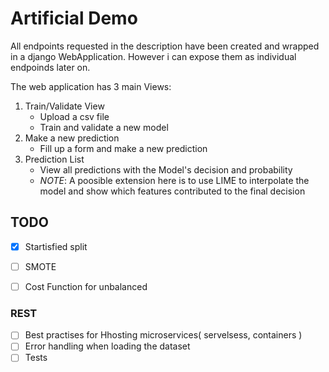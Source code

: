 # Artificial Demo

All endpoints requested in the description have been created and wrapped in a django WebApplication. However i can expose them as individual endpoinds later on. 

The web application has 3 main Views:
  1. Train/Validate View
     * Upload a csv file
     * Train and validate a new model
  2. Make a new prediction
     * Fill up a form and make a new prediction
  3. Prediction List
     * View all predictions with the Model's decision and probability
     * *NOTE*: A poosible extension here is to use LIME to interpolate the model and show which features contributed to the final decision
  
  




## TODO
- [X] Startisfied split
- [ ] SMOTE
- [ ] Cost Function for unbalanced


### REST
- [ ] Best practises for Hhosting microservices( servelsess, containers ) 
- [ ] Error handling when loading the dataset
- [ ] Tests
